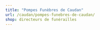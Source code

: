 ```yaml
---
title: "Pompes Funèbres de Caudan"
url: /caudan/pompes-funebres-de-caudan/
shop: directeurs de funérailles
---
```

